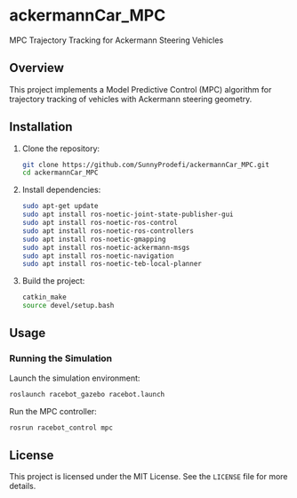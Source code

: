 # ackermannCar_MPC

MPC Trajectory Tracking for Ackermann Steering Vehicles

## Overview

This project implements a Model Predictive Control (MPC) algorithm for trajectory tracking of vehicles with Ackermann steering geometry.

## Installation

1. Clone the repository:
   ```sh
   git clone https://github.com/SunnyProdefi/ackermannCar_MPC.git
   cd ackermannCar_MPC
   ```

2. Install dependencies:
   ```sh
   sudo apt-get update
   sudo apt install ros-noetic-joint-state-publisher-gui
   sudo apt install ros-noetic-ros-control
   sudo apt install ros-noetic-ros-controllers
   sudo apt install ros-noetic-gmapping
   sudo apt install ros-noetic-ackermann-msgs
   sudo apt install ros-noetic-navigation
   sudo apt install ros-noetic-teb-local-planner
   ```

3. Build the project:
   ```sh
   catkin_make
   source devel/setup.bash
   ```

## Usage

### Running the Simulation

Launch the simulation environment:
```sh
roslaunch racebot_gazebo racebot.launch
```

Run the MPC controller:
```sh
rosrun racebot_control mpc
```

## License

This project is licensed under the MIT License. See the `LICENSE` file for more details.
